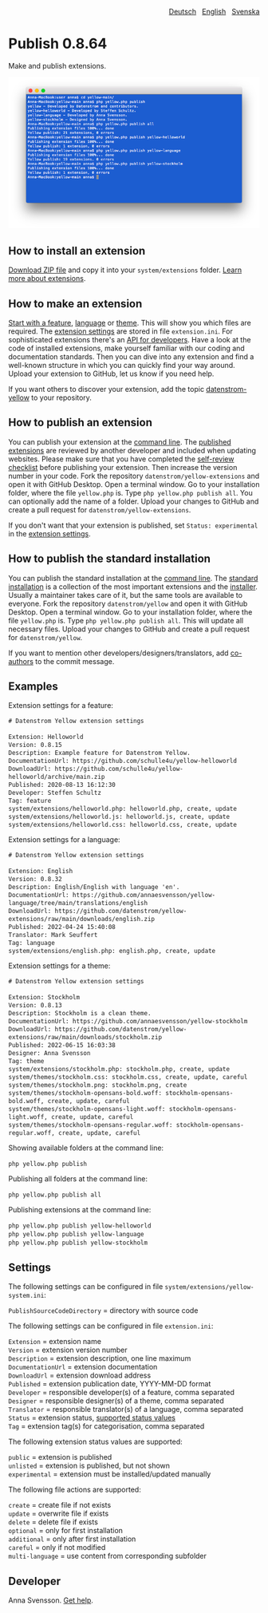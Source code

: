 <p align="right"><a href="README-de.md">Deutsch</a> &nbsp; <a href="README.md">English</a> &nbsp; <a href="README-sv.md">Svenska</a></p>

# Publish 0.8.64

Make and publish extensions.

<p align="center"><img src="publish-screenshot.png?raw=true" alt="Screenshot"></p>

## How to install an extension

[Download ZIP file](https://github.com/annaesvensson/yellow-publish/archive/main.zip) and copy it into your `system/extensions` folder. [Learn more about extensions](https://github.com/annaesvensson/yellow-update).

## How to make an extension

[Start with a feature](https://github.com/schulle4u/yellow-helloworld), [language](https://github.com/annaesvensson/yellow-language/tree/main/translations/english) or [theme](https://github.com/annaesvensson/yellow-stockholm). This will show you which files are required. The [extension settings](#settings) are stored in file `extension.ini`. For sophisticated extensions there's an [API for developers](https://datenstrom.se/yellow/help/api-for-developers). Have a look at the code of installed extensions, make yourself familiar with our coding and documentation standards. Then you can dive into any extension and find a well-known structure in which you can quickly find your way around. Upload your extension to GitHub, let us know if you need help.

If you want others to discover your extension, add the topic [datenstrom-yellow](https://github.com/topics/datenstrom-yellow) to your repository.

## How to publish an extension

You can publish your extension at the [command line](https://github.com/annaesvensson/yellow-core). The [published extensions](https://github.com/datenstrom/yellow-extensions) are reviewed by another developer and included when updating websites. Please make sure that you have completed the [self-review checklist](self-review-checklist.md) before publishing your extension. Then increase the version number in your code. Fork the repository `datenstrom/yellow-extensions` and open it with GitHub Desktop. Open a terminal window. Go to your installation folder, where the file `yellow.php` is. Type `php yellow.php publish all`. You can optionally add the name of a folder. Upload your changes to GitHub and create a pull request for `datenstrom/yellow-extensions`.

If you don't want that your extension is published, set `Status: experimental` in the [extension settings](#settings).

## How to publish the standard installation

You can publish the standard installation at the [command line](https://github.com/annaesvensson/yellow-core). The [standard installation](https://github.com/datenstrom/yellow) is a collection of the most important extensions and the [installer](https://github.com/annaesvensson/yellow-install). Usually a maintainer takes care of it, but the same tools are available to everyone. Fork the repository `datenstrom/yellow` and open it with GitHub Desktop. Open a terminal window. Go to your installation folder, where the file `yellow.php` is. Type `php yellow.php publish all`. This will update all necessary files. Upload your changes to GitHub and create a pull request for `datenstrom/yellow`.

If you want to mention other developers/designers/translators, add [co-authors](https://docs.github.com/en/pull-requests/committing-changes-to-your-project/creating-and-editing-commits/creating-a-commit-with-multiple-authors) to the commit message.

## Examples

Extension settings for a feature:

~~~
# Datenstrom Yellow extension settings

Extension: Helloworld
Version: 0.8.15
Description: Example feature for Datenstrom Yellow.
DocumentationUrl: https://github.com/schulle4u/yellow-helloworld
DownloadUrl: https://github.com/schulle4u/yellow-helloworld/archive/main.zip
Published: 2020-08-13 16:12:30
Developer: Steffen Schultz
Tag: feature
system/extensions/helloworld.php: helloworld.php, create, update
system/extensions/helloworld.js: helloworld.js, create, update
system/extensions/helloworld.css: helloworld.css, create, update
~~~

Extension settings for a language:

~~~
# Datenstrom Yellow extension settings

Extension: English
Version: 0.8.32
Description: English/English with language 'en'.
DocumentationUrl: https://github.com/annaesvensson/yellow-language/tree/main/translations/english
DownloadUrl: https://github.com/datenstrom/yellow-extensions/raw/main/downloads/english.zip
Published: 2022-04-24 15:40:08
Translator: Mark Seuffert
Tag: language
system/extensions/english.php: english.php, create, update
~~~

Extension settings for a theme:

~~~
# Datenstrom Yellow extension settings

Extension: Stockholm
Version: 0.8.13
Description: Stockholm is a clean theme.
DocumentationUrl: https://github.com/annaesvensson/yellow-stockholm
DownloadUrl: https://github.com/datenstrom/yellow-extensions/raw/main/downloads/stockholm.zip
Published: 2022-06-15 16:03:38
Designer: Anna Svensson
Tag: theme
system/extensions/stockholm.php: stockholm.php, create, update
system/themes/stockholm.css: stockholm.css, create, update, careful
system/themes/stockholm.png: stockholm.png, create
system/themes/stockholm-opensans-bold.woff: stockholm-opensans-bold.woff, create, update, careful
system/themes/stockholm-opensans-light.woff: stockholm-opensans-light.woff, create, update, careful
system/themes/stockholm-opensans-regular.woff: stockholm-opensans-regular.woff, create, update, careful
~~~

Showing available folders at the command line:

`php yellow.php publish`  

Publishing all folders at the command line:

`php yellow.php publish all`  

Publishing extensions at the command line:

`php yellow.php publish yellow-helloworld`  
`php yellow.php publish yellow-language`  
`php yellow.php publish yellow-stockholm`  

## Settings

The following settings can be configured in file `system/extensions/yellow-system.ini`:

`PublishSourceCodeDirectory` = directory with source code  

The following settings can be configured in file `extension.ini`:

`Extension` = extension name  
`Version` = extension version number  
`Description` = extension description, one line maximum  
`DocumentationUrl` = extension documentation  
`DownloadUrl` = extension download address  
`Published` = extension publication date, YYYY-MM-DD format  
`Developer` = responsible developer(s) of a feature, comma separated  
`Designer` = responsible designer(s) of a theme, comma separated  
`Translator` = responsible translator(s) of a language, comma separated  
`Status` = extension status, [supported status values](#settings-status)  
`Tag` = extension tag(s) for categorisation, comma separated  

<a id="settings-status"></a>The following extension status values are supported:

`public` = extension is published  
`unlisted` = extension is published, but not shown  
`experimental` = extension must be installed/updated manually  

<a id="settings-actions"></a>The following file actions are supported:

`create` = create file if not exists  
`update` = overwrite file if exists  
`delete` = delete file if exists  
`optional` = only for first installation  
`additional` = only after first installation  
`careful` = only if not modified  
`multi-language` = use content from corresponding subfolder  

## Developer

Anna Svensson. [Get help](https://datenstrom.se/yellow/help/).
